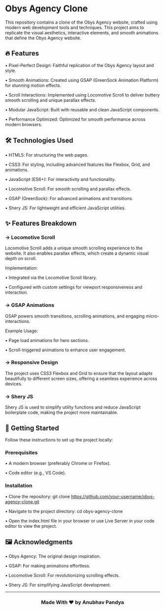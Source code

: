 # Obys Agency Clone
This repository contains a clone of the Obys Agency website, crafted using modern web development tools and techniques. 
This project aims to replicate the visual aesthetics, interactive elements, and smooth animations that define the Obys Agency website.

## 🔥 Features

• Pixel-Perfect Design: Faithful replication of the Obys Agency layout and style.

• Smooth Animations: Created using GSAP (GreenSock Animation Platform) for stunning motion effects.

• Scroll Interactions: Implemented using Locomotive Scroll to deliver buttery smooth scrolling and unique parallax effects.

• Modular JavaScript: Built with reusable and clean JavaScript components.

• Performance Optimized: Optimized for smooth performance across modern browsers.


## 🛠️ Technologies Used

• HTML5: For structuring the web pages.

• CSS3: For styling, including advanced features like Flexbox, Grid, and animations.

• JavaScript (ES6+): For interactivity and functionality.

• Locomotive Scroll: For smooth scrolling and parallax effects.

• GSAP (GreenSock): For advanced animations and transitions.
  
• Shery JS: For lightweight and efficient JavaScript utilities.


## ✨ Features Breakdown

### → Locomotive Scroll
   
Locomotive Scroll adds a unique smooth scrolling experience to the website. It also enables parallax effects, which create a dynamic visual depth on scroll.

  Implementation:

  • Integrated via the Locomotive Scroll library.

  • Configured with custom settings for viewport responsiveness and interaction.

### → GSAP Animations

GSAP powers smooth transitions, scrolling animations, and engaging micro-interactions.

  Example Usage:

  • Page load animations for hero sections.

  • Scroll-triggered animations to enhance user engagement.

### → Responsive Design
The project uses CSS3 Flexbox and Grid to ensure that the layout adapts beautifully to different screen sizes, offering a seamless experience across devices.

### → Shery JS
Shery JS is used to simplify utility functions and reduce JavaScript boilerplate code, making the project more maintainable.


## 🚀 Getting Started

Follow these instructions to set up the project locally:

### Prerequisites

• A modern browser (preferably Chrome or Firefox).

• Code editor (e.g., VS Code).



### Installation

• Clone the repository: git clone https://github.com/your-username/obys-agency-clone.git  

• Navigate to the project directory: cd obys-agency-clone  

• Open the index.html file in your browser or use Live Server in your code editor to view the project.


## 🖼️ Acknowledgments

• Obys Agency: The original design inspiration.

• GSAP: For making animations effortless.

• Locomotive Scroll: For revolutionizing scrolling effects.

• Shery JS: For simplifying JavaScript development.

<div>
  <hr>
  <h3 align="center">Made With ❤️ by Anubhav Pandya</h3>
</div


